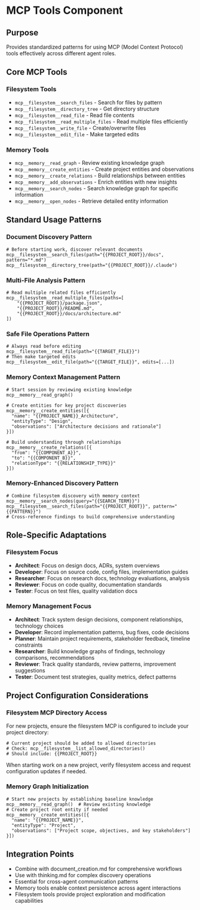 # MCP Tools Component

## Purpose
Provides standardized patterns for using MCP (Model Context Protocol) tools effectively across different agent roles.

## Core MCP Tools

### Filesystem Tools
- `mcp__filesystem__search_files` - Search for files by pattern
- `mcp__filesystem__directory_tree` - Get directory structure
- `mcp__filesystem__read_file` - Read file contents  
- `mcp__filesystem__read_multiple_files` - Read multiple files efficiently
- `mcp__filesystem__write_file` - Create/overwrite files
- `mcp__filesystem__edit_file` - Make targeted edits

### Memory Tools
- `mcp__memory__read_graph` - Review existing knowledge graph
- `mcp__memory__create_entities` - Create project entities and observations
- `mcp__memory__create_relations` - Build relationships between entities
- `mcp__memory__add_observations` - Enrich entities with new insights
- `mcp__memory__search_nodes` - Search knowledge graph for specific information
- `mcp__memory__open_nodes` - Retrieve detailed entity information

## Standard Usage Patterns

### Document Discovery Pattern
```
# Before starting work, discover relevant documents
mcp__filesystem__search_files(path="{{PROJECT_ROOT}}/docs", pattern="*.md")
mcp__filesystem__directory_tree(path="{{PROJECT_ROOT}}/.claude")
```

### Multi-File Analysis Pattern  
```
# Read multiple related files efficiently
mcp__filesystem__read_multiple_files(paths=[
    "{{PROJECT_ROOT}}/package.json",
    "{{PROJECT_ROOT}}/README.md", 
    "{{PROJECT_ROOT}}/docs/architecture.md"
])
```

### Safe File Operations Pattern
```
# Always read before editing
mcp__filesystem__read_file(path="{{TARGET_FILE}}")
# Then make targeted edits
mcp__filesystem__edit_file(path="{{TARGET_FILE}}", edits=[...])
```

### Memory Context Management Pattern
```
# Start session by reviewing existing knowledge
mcp__memory__read_graph()

# Create entities for key project discoveries
mcp__memory__create_entities([{
  "name": "{{PROJECT_NAME}}_Architecture",
  "entityType": "Design",
  "observations": ["Architecture decisions and rationale"]
}])

# Build understanding through relationships
mcp__memory__create_relations([{
  "from": "{{COMPONENT_A}}", 
  "to": "{{COMPONENT_B}}", 
  "relationType": "{{RELATIONSHIP_TYPE}}"
}])
```

### Memory-Enhanced Discovery Pattern
```
# Combine filesystem discovery with memory context
mcp__memory__search_nodes(query="{{SEARCH_TERM}}")
mcp__filesystem__search_files(path="{{PROJECT_ROOT}}", pattern="{{PATTERN}}")
# Cross-reference findings to build comprehensive understanding
```

## Role-Specific Adaptations

### Filesystem Focus
- **Architect**: Focus on design docs, ADRs, system overviews
- **Developer**: Focus on source code, config files, implementation guides  
- **Researcher**: Focus on research docs, technology evaluations, analysis
- **Reviewer**: Focus on code quality, documentation standards
- **Tester**: Focus on test files, quality validation docs

### Memory Management Focus
- **Architect**: Track system design decisions, component relationships, technology choices
- **Developer**: Record implementation patterns, bug fixes, code decisions
- **Planner**: Maintain project requirements, stakeholder feedback, timeline constraints
- **Researcher**: Build knowledge graphs of findings, technology comparisons, recommendations
- **Reviewer**: Track quality standards, review patterns, improvement suggestions
- **Tester**: Document test strategies, quality metrics, defect patterns

## Project Configuration Considerations

### Filesystem MCP Directory Access
For new projects, ensure the filesystem MCP is configured to include your project directory:
```
# Current project should be added to allowed directories
# Check: mcp__filesystem__list_allowed_directories() 
# Should include: {{PROJECT_ROOT}}
```

When starting work on a new project, verify filesystem access and request configuration updates if needed.

### Memory Graph Initialization
```
# Start new projects by establishing baseline knowledge
mcp__memory__read_graph()  # Review existing knowledge
# Create project root entity if needed
mcp__memory__create_entities([{
  "name": "{{PROJECT_NAME}}",
  "entityType": "Project", 
  "observations": ["Project scope, objectives, and key stakeholders"]
}])
```

## Integration Points
- Combine with document_creation.md for comprehensive workflows
- Use with thinking.md for complex discovery operations
- Essential for cross-agent communication patterns
- Memory tools enable context persistence across agent interactions
- Filesystem tools provide project exploration and modification capabilities